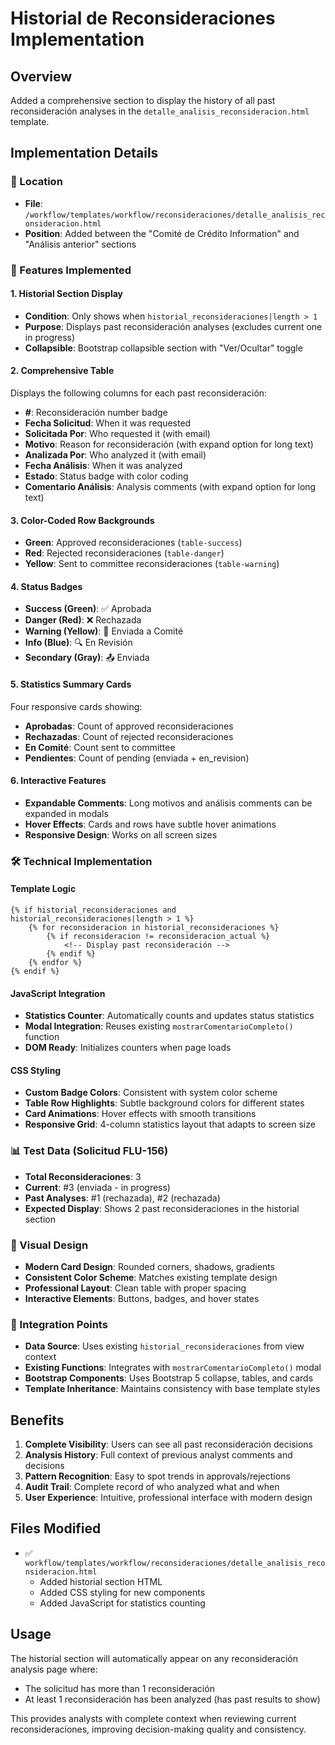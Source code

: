 # Historial de Reconsideraciones Implementation

## Overview

Added a comprehensive section to display the history of all past reconsideración analyses in the `detalle_analisis_reconsideracion.html` template.

## Implementation Details

### 📍 Location

- **File**: `/workflow/templates/workflow/reconsideraciones/detalle_analisis_reconsideracion.html`
- **Position**: Added between the "Comité de Crédito Information" and "Análisis anterior" sections

### 🎯 Features Implemented

#### 1. **Historial Section Display**

- **Condition**: Only shows when `historial_reconsideraciones|length > 1`
- **Purpose**: Displays past reconsideración analyses (excludes current one in progress)
- **Collapsible**: Bootstrap collapsible section with "Ver/Ocultar" toggle

#### 2. **Comprehensive Table**

Displays the following columns for each past reconsideración:

- **#**: Reconsideración number badge
- **Fecha Solicitud**: When it was requested
- **Solicitada Por**: Who requested it (with email)
- **Motivo**: Reason for reconsideración (with expand option for long text)
- **Analizada Por**: Who analyzed it (with email)
- **Fecha Análisis**: When it was analyzed
- **Estado**: Status badge with color coding
- **Comentario Análisis**: Analysis comments (with expand option for long text)

#### 3. **Color-Coded Row Backgrounds**

- **Green**: Approved reconsideraciones (`table-success`)
- **Red**: Rejected reconsideraciones (`table-danger`)
- **Yellow**: Sent to committee reconsideraciones (`table-warning`)

#### 4. **Status Badges**

- **Success (Green)**: ✅ Aprobada
- **Danger (Red)**: ❌ Rechazada
- **Warning (Yellow)**: 👥 Enviada a Comité
- **Info (Blue)**: 🔍 En Revisión
- **Secondary (Gray)**: 📤 Enviada

#### 5. **Statistics Summary Cards**

Four responsive cards showing:

- **Aprobadas**: Count of approved reconsideraciones
- **Rechazadas**: Count of rejected reconsideraciones
- **En Comité**: Count sent to committee
- **Pendientes**: Count of pending (enviada + en_revision)

#### 6. **Interactive Features**

- **Expandable Comments**: Long motivos and análisis comments can be expanded in modals
- **Hover Effects**: Cards and rows have subtle hover animations
- **Responsive Design**: Works on all screen sizes

### 🛠 Technical Implementation

#### Template Logic

```django
{% if historial_reconsideraciones and historial_reconsideraciones|length > 1 %}
    {% for reconsideracion in historial_reconsideraciones %}
        {% if reconsideracion != reconsideracion_actual %}
            <!-- Display past reconsideración -->
        {% endif %}
    {% endfor %}
{% endif %}
```

#### JavaScript Integration

- **Statistics Counter**: Automatically counts and updates status statistics
- **Modal Integration**: Reuses existing `mostrarComentarioCompleto()` function
- **DOM Ready**: Initializes counters when page loads

#### CSS Styling

- **Custom Badge Colors**: Consistent with system color scheme
- **Table Row Highlights**: Subtle background colors for different states
- **Card Animations**: Hover effects with smooth transitions
- **Responsive Grid**: 4-column statistics layout that adapts to screen size

### 📊 Test Data (Solicitud FLU-156)

- **Total Reconsideraciones**: 3
- **Current**: #3 (enviada - in progress)
- **Past Analyses**: #1 (rechazada), #2 (rechazada)
- **Expected Display**: Shows 2 past reconsideraciones in the historial section

### 🎨 Visual Design

- **Modern Card Design**: Rounded corners, shadows, gradients
- **Consistent Color Scheme**: Matches existing template design
- **Professional Layout**: Clean table with proper spacing
- **Interactive Elements**: Buttons, badges, and hover states

### 🔧 Integration Points

- **Data Source**: Uses existing `historial_reconsideraciones` from view context
- **Existing Functions**: Integrates with `mostrarComentarioCompleto()` modal
- **Bootstrap Components**: Uses Bootstrap 5 collapse, tables, and cards
- **Template Inheritance**: Maintains consistency with base template styles

## Benefits

1. **Complete Visibility**: Users can see all past reconsideración decisions
2. **Analysis History**: Full context of previous analyst comments and decisions
3. **Pattern Recognition**: Easy to spot trends in approvals/rejections
4. **Audit Trail**: Complete record of who analyzed what and when
5. **User Experience**: Intuitive, professional interface with modern design

## Files Modified

- ✅ `workflow/templates/workflow/reconsideraciones/detalle_analisis_reconsideracion.html`
  - Added historial section HTML
  - Added CSS styling for new components
  - Added JavaScript for statistics counting

## Usage

The historial section will automatically appear on any reconsideración analysis page where:

- The solicitud has more than 1 reconsideración
- At least 1 reconsideración has been analyzed (has past results to show)

This provides analysts with complete context when reviewing current reconsideraciones, improving decision-making quality and consistency.
